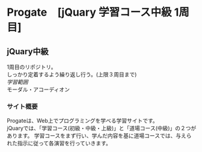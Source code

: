 # Progate　[jQuary 学習コース中級 1周目]

## jQuary中級
1周目のリポジトリ。  
しっかり定着するよう繰り返し行う。(上限３周目まで)  
*学習範囲*   
モーダル・アコーディオン

### サイト概要
Progateは、Web上でプログラミングを学べる学習サイトです。  
jQuaryでは、「学習コース(初級・中級・上級)」と「道場コース(中級)」の２つがあります。
学習コースをまず行い、学んだ内容を基に道場コースでは、与えられた指示に従って各演習を行っていきます。  